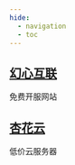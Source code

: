 ```yaml
---
hide:
  - navigation
  - toc
---
```

## [幻心互联](https://2mc.shop)
免费开服网站
## [杏花云](https://xhy.best)
低价云服务器